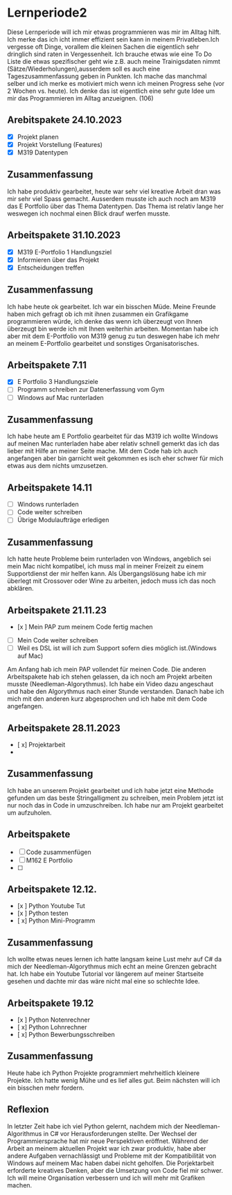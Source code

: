 # Lernperiode2
Diese Lernperiode will ich mir etwas programmieren was mir im Alltag hilft. Ich merke das ich icht immer effizient sein kann in meinem Privatleben.Ich vergesse oft Dinge, vorallem die kleinen Sachen die eigentlich sehr dringlich sind raten in Vergessenheit. Ich brauche etwas wie eine To Do Liste die etwas spezifischer geht wie z.B. auch meine Trainigsdaten nimmt (Sätze/Wiederholungen),ausserdem soll es auch eine Tageszusammenfassung geben in Punkten. Ich mache das manchmal selber und ich merke es motiviert mich wenn ich meinen Progress sehe (vor 2 Wochen vs. heute). Ich denke das ist eigentlich eine sehr gute Idee um mir das Programmieren im Alltag anzueignen.
(106)

## Arebitspakete 24.10.2023
- [x] Projekt planen
- [x] Projekt Vorstellung (Features)
- [x] M319 Datentypen

## Zusammenfassung
Ich habe produktiv gearbeitet, heute war sehr viel kreative Arbeit dran was mir sehr viel Spass gemacht. Ausserdem musste ich auch noch am M319 das E Portfolio über das Thema Datentypen. Das Thema ist relativ lange her weswegen ich nochmal einen Blick drauf werfen musste. 

## Arbeitspakete 31.10.2023
- [x] M319 E-Portfolio 1 Handlungsziel
- [x] Informieren über das Projekt
- [x] Entscheidungen treffen

## Zusammenfassung
Ich habe heute ok gearbeitet. Ich war ein bisschen Müde. Meine Freunde haben mich gefragt ob ich mit ihnen zusammen ein Grafikgame programmieren würde, ich denke das wenn ich überzeugt von Ihnen überzeugt bin werde ich mit Ihnen weiterhin arbeiten. Momentan habe ich aber mit dem E-Portfolio von M319 genug zu tun deswegen habe ich mehr an meinem E-Portfolio gearbeitet und sonstiges Organisatorisches.

## Arbeitspakete 7.11
- [x] E Portfolio 3 Handlungsziele
- [ ] Programm schreiben zur Datenerfassung vom Gym
- [ ] Windows auf Mac runterladen

## Zusammenfassung
Ich habe heute am E Portfolio gearbeitet für das M319 ich wollte Windows auf meinen Mac runterladen habe aber relativ schnell gemerkt das ich das lieber mit Hilfe an meiner Seite mache. Mit dem Code hab ich auch angefangen aber bin garnicht weit gekommen es isch eher schwer für mich etwas aus dem nichts umzusetzen.

## Arbeitspakete 14.11
- [ ] Windows runterladen
- [ ] Code weiter schreiben
- [ ] Übrige Modulaufträge erledigen

## Zusammenfassung
Ich hatte heute Probleme beim runterladen von Windows, angeblich sei mein Mac nicht kompatibel, ich muss mal in meiner Freizeit zu einem Supportdienst der mir helfen kann. Als Übergangslösung habe ich mir überlegt mit Crossover oder Wine zu arbeiten, jedoch muss ich das noch abklären.

## Arbeitspakete 21.11.23
- [x ] Mein PAP zum meinem Code fertig machen
- [ ] Mein Code weiter schreiben
- [ ] Weil es DSL ist will ich zum Support sofern dies möglich ist.(Windows auf Mac)

Am Anfang hab ich mein PAP vollendet für meinen Code. Die anderen Arbeitspakete hab ich stehen gelassen, da ich noch
am Projekt arbeiten musste (Needleman-Algorythmus). Ich habe ein Video dazu angeschaut und habe den Algorythmus nach
einer Stunde verstanden. Danach habe ich mich mit den anderen kurz abgesprochen und ich habe mit dem Code angefangen.

## Arbeitspakete 28.11.2023
- [ x] Projektarbeit
- 
      
## Zusammenfassung 
Ich habe an unserem Projekt gearbeitet und ich habe jetzt eine Methode gefunden um das beste Stringalligment zu
schreiben, mein Problem jetzt ist nur noch das in Code in umzuschreiben. Ich habe nur am Projekt gearbeitet um
aufzuholen.

## Arbeitspakete
- [ ] Code zusammenfügen
- [ ] M162 E Portfolio
- [ ] 

## Arbeitspakete 12.12.
- [x ] Python Youtube Tut
- [x ] Python testen
- [ x] Python Mini-Programm

## Zusammenfassung 
Ich wollte etwas neues lernen ich hatte langsam keine Lust mehr auf C# da mich der Needleman-Algorythmus mich echt an meine Grenzen gebracht hat. Ich habe ein Youtube Tutorial vor längerem auf meiner Startseite gesehen und dachte mir das wäre nicht mal eine so schlechte Idee.

## Arbeitspakete 19.12
- [x ] Python Notenrechner
- [ x] Python Lohnrechner
- [ x] Python Bewerbungsschreiben

## Zusammenfassung
Heute habe ich Python Projekte programmiert mehrheitlich kleinere Projekte. Ich hatte wenig Mühe und es lief alles gut. Beim nächsten will ich ein bisschen mehr fordern.

## Reflexion
In letzter Zeit habe ich viel Python gelernt, nachdem mich der Needleman-Algorithmus in C# vor Herausforderungen stellte. Der Wechsel der Programmiersprache hat mir neue Perspektiven eröffnet. Während der Arbeit an meinem aktuellen Projekt war ich zwar produktiv, habe aber andere Aufgaben vernachlässigt und Probleme mit der Kompatibilität von Windows auf meinem Mac haben dabei nicht geholfen. Die Porjektarbeit erforderte kreatives Denken, aber die Umsetzung von Code fiel mir schwer. Ich will meine Organisation verbessern und ich will mehr mit Grafiken machen.

  

